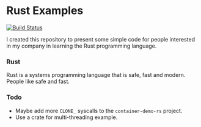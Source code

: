 # Rust Examples
[![Build Status](https://travis-ci.com/shrmrf/rust-examples.svg?branch=master)](https://travis-ci.com/shrmrf/rust-examples)

I created this repository to present some simple code for people interested in my company in learning the Rust programming language.

### Rust 
Rust is a systems programming language that is safe, fast and modern. People like safe and fast.

### Todo
- Maybe add more `CLONE_` syscalls to the `container-demo-rs` project.
- Use a crate for multi-threading example.
